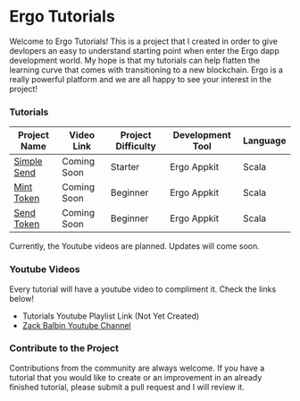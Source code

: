 # Ergo Tutorials

Welcome to Ergo Tutorials! This is a project that I created in order to give devlopers an easy to understand starting point when enter the Ergo dapp development world. My hope is that my tutorials can help flatten the learning curve that comes with transitioning to a new blockchain. Ergo is a really powerful platform and we are all happy to see your interest in the project!

### Tutorials

Project Name | Video Link | Project Difficulty | Development Tool | Language |
| --- | --- | --- | --- | --- |
| [Simple Send](https://github.com/zackbalbin/ErgoTutorials/tree/master/appkit/scala/simplesend) | Coming Soon | Starter | Ergo Appkit | Scala |
| [Mint Token](https://github.com/zackbalbin/ErgoTutorials/tree/master/appkit/scala/minttoken) | Coming Soon | Beginner | Ergo Appkit | Scala |
| [Send Token](https://github.com/zackbalbin/ErgoTutorials/tree/master/appkit/scala/sendtoken) | Coming Soon | Beginner | Ergo Appkit | Scala |

Currently, the Youtube videos are planned. Updates will come soon.

### Youtube Videos

Every tutorial will have a youtube video to compliment it. Check the links below!

- Tutorials Youtube Playlist Link (Not Yet Created)
- [Zack Balbin Youtube Channel](https://www.youtube.com/channel/UCUepypCowgIudNpfbJKPrxw)


### Contribute to the Project

Contributions from the community are always welcome. If you have a tutorial that you would like to create or an improvement in an already finished tutorial, please submit a pull request and I will review it. 
